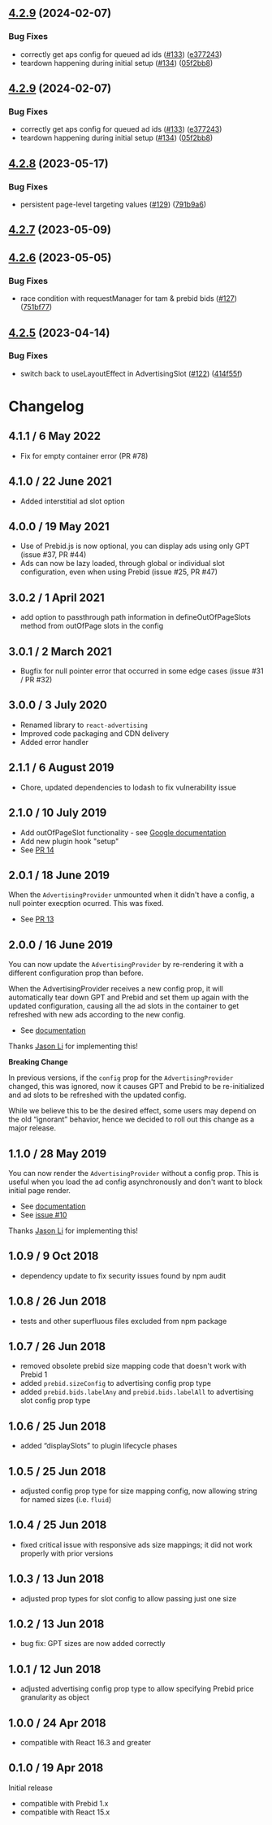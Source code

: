 ## [4.2.9](https://github.com/KijijiCA/react-advertising/compare/v4.2.8...v4.2.9) (2024-02-07)


### Bug Fixes

* correctly get aps config for queued ad ids ([#133](https://github.com/KijijiCA/react-advertising/issues/133)) ([e377243](https://github.com/KijijiCA/react-advertising/commit/e377243b430570f7503c2d0a8311259a4ac8601b))
* teardown happening during initial setup ([#134](https://github.com/KijijiCA/react-advertising/issues/134)) ([05f2bb8](https://github.com/KijijiCA/react-advertising/commit/05f2bb8f88211eb976014f3fdbcd878f9847c7e8))

## [4.2.9](https://github.com/KijijiCA/react-advertising/compare/v4.2.8...v4.2.9) (2024-02-07)


### Bug Fixes

* correctly get aps config for queued ad ids ([#133](https://github.com/KijijiCA/react-advertising/issues/133)) ([e377243](https://github.com/KijijiCA/react-advertising/commit/e377243b430570f7503c2d0a8311259a4ac8601b))
* teardown happening during initial setup ([#134](https://github.com/KijijiCA/react-advertising/issues/134)) ([05f2bb8](https://github.com/KijijiCA/react-advertising/commit/05f2bb8f88211eb976014f3fdbcd878f9847c7e8))

## [4.2.8](https://github.com/KijijiCA/react-advertising/compare/v4.2.7...v4.2.8) (2023-05-17)


### Bug Fixes

* persistent page-level targeting values ([#129](https://github.com/KijijiCA/react-advertising/issues/129)) ([791b9a6](https://github.com/KijijiCA/react-advertising/commit/791b9a6440121f36f229a820da9eff99d0219196))

## [4.2.7](https://github.com/KijijiCA/react-advertising/compare/v4.2.6...v4.2.7) (2023-05-09)

## [4.2.6](https://github.com/KijijiCA/react-advertising/compare/v4.2.5...v4.2.6) (2023-05-05)


### Bug Fixes

* race condition with requestManager for tam & prebid bids ([#127](https://github.com/KijijiCA/react-advertising/issues/127)) ([751bf77](https://github.com/KijijiCA/react-advertising/commit/751bf771bee1d210cb3b4a4c29b7cc90d77b7de2))

## [4.2.5](https://github.com/KijijiCA/react-advertising/compare/v4.2.4...v4.2.5) (2023-04-14)


### Bug Fixes

* switch back to useLayoutEffect in AdvertisingSlot ([#122](https://github.com/KijijiCA/react-advertising/issues/122)) ([414f55f](https://github.com/KijijiCA/react-advertising/commit/414f55f6048a0721b0304ef3f8faabe94ec7c6b5))

# Changelog

## 4.1.1 / 6 May 2022

- Fix for empty container error (PR #78)

## 4.1.0 / 22 June 2021

- Added interstitial ad slot option

## 4.0.0 / 19 May 2021

- Use of Prebid.js is now optional, you can display ads using only GPT (issue
  #37, PR #44)
- Ads can now be lazy loaded, through global or individual slot configuration,
  even when using Prebid (issue #25, PR #47)

## 3.0.2 / 1 April 2021

- add option to passthrough path information in defineOutOfPageSlots method from
  outOfPage slots in the config

## 3.0.1 / 2 March 2021

- Bugfix for null pointer error that occurred in some edge cases (issue #31 / PR
  #32)

## 3.0.0 / 3 July 2020

- Renamed library to `react-advertising`
- Improved code packaging and CDN delivery
- Added error handler

## 2.1.1 / 6 August 2019

- Chore, updated dependencies to lodash to fix vulnerability issue

## 2.1.0 / 10 July 2019

- Add outOfPageSlot functionality - see
  [Google documentation](https://support.google.com/admanager/answer/6088046?hl=en)
- Add new plugin hook "setup"
- See [PR 14](https://github.com/technology-ebay-de/react-prebid/pull/14)

## 2.0.1 / 18 June 2019

When the `AdvertisingProvider` unmounted when it didn't have a config, a null
pointer execption ocurred. This was fixed.

- See [PR 13](https://github.com/technology-ebay-de/react-prebid/pull/13)

## 2.0.0 / 16 June 2019

You can now update the `AdvertisingProvider` by re-rendering it with a different
configuration prop than before.

When the AdvertisingProvider receives a new config prop, it will automatically
tear down GPT and Prebid and set them up again with the updated configuration,
causing all the ad slots in the container to get refreshed with new ads
according to the new config.

- See
  [documentation](https://github.com/technology-ebay-de/react-prebid/wiki/Advanced-Usage#updating-the-configuration-after-initial-rendering)

Thanks [Jason Li](https://github.com/sundy001) for implementing this!

**Breaking Change**

In previous versions, if the `config` prop for the `AdvertisingProvider`
changed, this was ignored, now it causes GPT and Prebid to be re-initialized and
ad slots to be refreshed with the updated config.

While we believe this to be the desired effect, some users may depend on the old
“ignorant” behavior, hence we decided to roll out this change as a major
release.

## 1.1.0 / 28 May 2019

You can now render the `AdvertisingProvider` without a config prop. This is
useful when you load the ad config asynchronously and don't want to block
initial page render.

- See
  [documentation](https://github.com/technology-ebay-de/react-prebid/wiki/API#advanced-usage-passing-the-config-prop-later)
- See [issue #10](https://github.com/technology-ebay-de/react-prebid/issues/10)

Thanks [Jason Li](https://github.com/sundy001) for implementing this!

## 1.0.9 / 9 Oct 2018

- dependency update to fix security issues found by npm audit

## 1.0.8 / 26 Jun 2018

- tests and other superfluous files excluded from npm package

## 1.0.7 / 26 Jun 2018

- removed obsolete prebid size mapping code that doesn't work with Prebid 1
- added `prebid.sizeConfig` to advertising config prop type
- added `prebid.bids.labelAny` and `prebid.bids.labelAll` to advertising slot
  config prop type

## 1.0.6 / 25 Jun 2018

- added “displaySlots” to plugin lifecycle phases

## 1.0.5 / 25 Jun 2018

- adjusted config prop type for size mapping config, now allowing string for
  named sizes (i.e. `fluid`)

## 1.0.4 / 25 Jun 2018

- fixed critical issue with responsive ads size mappings; it did not work
  properly with prior versions

## 1.0.3 / 13 Jun 2018

- adjusted prop types for slot config to allow passing just one size

## 1.0.2 / 13 Jun 2018

- bug fix: GPT sizes are now added correctly

## 1.0.1 / 12 Jun 2018

- adjusted advertising config prop type to allow specifying Prebid price
  granularity as object

## 1.0.0 / 24 Apr 2018

- compatible with React 16.3 and greater

## 0.1.0 / 19 Apr 2018

Initial release

- compatible with Prebid 1.x
- compatible with React 15.x
